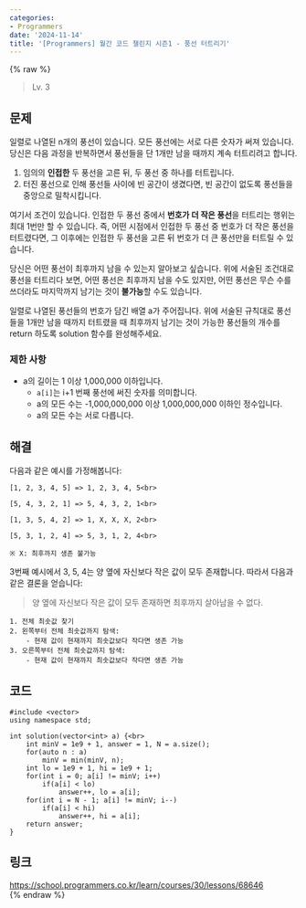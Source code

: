 ```yaml
---
categories:
- Programmers
date: '2024-11-14'
title: '[Programmers] 월간 코드 챌린지 시즌1 - 풍선 터트리기'
---
```


{% raw %}
> Lv. 3<br>

## 문제
일렬로 나열된 n개의 풍선이 있습니다. 모든 풍선에는 서로 다른 숫자가 써져 있습니다. 당신은 다음 과정을 반복하면서 풍선들을 단 1개만 남을 때까지 계속 터트리려고 합니다.

1.  임의의  **인접한**  두 풍선을 고른 뒤, 두 풍선 중 하나를 터트립니다.
2.  터진 풍선으로 인해 풍선들 사이에 빈 공간이 생겼다면, 빈 공간이 없도록 풍선들을 중앙으로 밀착시킵니다.

여기서 조건이 있습니다. 인접한 두 풍선 중에서  **번호가 더 작은 풍선**을 터트리는 행위는 최대 1번만 할 수 있습니다. 즉, 어떤 시점에서 인접한 두 풍선 중 번호가 더 작은 풍선을 터트렸다면, 그 이후에는 인접한 두 풍선을 고른 뒤 번호가 더 큰 풍선만을 터트릴 수 있습니다.

당신은 어떤 풍선이 최후까지 남을 수 있는지 알아보고 싶습니다. 위에 서술된 조건대로 풍선을 터트리다 보면, 어떤 풍선은 최후까지 남을 수도 있지만, 어떤 풍선은 무슨 수를 쓰더라도 마지막까지 남기는 것이  **불가능**할 수도 있습니다.

일렬로 나열된 풍선들의 번호가 담긴 배열 a가 주어집니다. 위에 서술된 규칙대로 풍선들을 1개만 남을 때까지 터트렸을 때 최후까지 남기는 것이 가능한 풍선들의 개수를 return 하도록 solution 함수를 완성해주세요.

### 제한 사항
-   a의 길이는 1 이상 1,000,000 이하입니다.
    -   `a[i]`는 i+1 번째 풍선에 써진 숫자를 의미합니다.
    -   a의 모든 수는 -1,000,000,000 이상 1,000,000,000 이하인 정수입니다.
    -   a의 모든 수는 서로 다릅니다.

## 해결
다음과 같은 예시를 가정해봅니다:
```
[1, 2, 3, 4, 5] => 1, 2, 3, 4, 5<br>

[5, 4, 3, 2, 1] => 5, 4, 3, 2, 1<br>

[1, 3, 5, 4, 2] => 1, X, X, X, 2<br>

[5, 3, 1, 2, 4] => 5, 3, 1, 2, 4<br>

※ X: 최후까지 생존 불가능
```

3번째 예시에서 3, 5, 4는 양 옆에 자신보다 작은 값이 모두 존재합니다. 따라서 다음과 같은 결론을 얻습니다:
> 양 옆에 자신보다 작은 값이 모두 존재하면 최후까지 살아남을 수 없다.<br>

```
1. 전체 최솟값 찾기
2. 왼쪽부터 전체 최솟값까지 탐색:
	- 현재 값이 현재까지 최솟값보다 작다면 생존 가능
3. 오른쪽부터 전체 최솟값까지 탐색:
	- 현재 값이 현재까지 최솟값보다 작다면 생존 가능
```

## 코드
```
#include <vector>
using namespace std;

int solution(vector<int> a) {<br>
    int minV = 1e9 + 1, answer = 1, N = a.size();
    for(auto n : a)
        minV = min(minV, n);
    int lo = 1e9 + 1, hi = 1e9 + 1;
    for(int i = 0; a[i] != minV; i++)
        if(a[i] < lo)
            answer++, lo = a[i];
    for(int i = N - 1; a[i] != minV; i--)
        if(a[i] < hi)
            answer++, hi = a[i];
    return answer;
}
```

## 링크
https://school.programmers.co.kr/learn/courses/30/lessons/68646<br>
{% endraw %}
